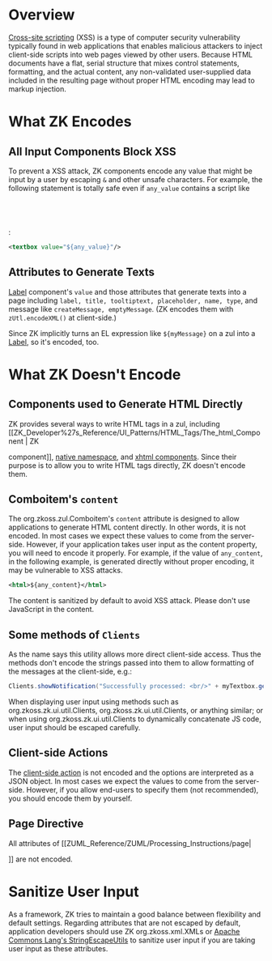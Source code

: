 # Overview

[Cross-site
scripting](http://en.wikipedia.org/wiki/Cross-site_scripting) (XSS) is a
type of computer security vulnerability typically found in web
applications that enables malicious attackers to inject client-side
scripts into web pages viewed by other users. Because HTML documents
have a flat, serial structure that mixes control statements, formatting,
and the actual content, any non-validated user-supplied data included in
the resulting page without proper HTML encoding may lead to markup
injection.

# What ZK Encodes

## All Input Components Block XSS

To prevent a XSS attack, ZK components encode any value that might be
input by a user by escaping `&` and other unsafe characters. For
example, the following statement is totally safe even if `any_value`
contains a script like <code>

<script>

alert('xss')

</script>

</code>:

``` xml
<textbox value="${any_value}"/>
```

## Attributes to Generate Texts

[
Label](ZK%20Component%20Reference/Essential%20Components/Label)
component's `value` and those attributes that generate texts into a page
including `label, title, tooltiptext, placeholder, name, type`, and
message like `createMessage, emptyMessage`. (ZK encodes them with
`zUtl.encodeXML()` at client-side.)

Since ZK implicitly turns an EL expression like `${myMessage}` on a zul
into a [
Label](ZK%20Component%20Reference/Essential%20Components/Label),
so it's encoded, too.

# What ZK Doesn't Encode

## Components used to Generate HTML Directly

ZK provides several ways to write HTML tags in a zul, including
\[\[ZK_Developer%27s_Reference/UI_Patterns/HTML_Tags/The_html_Component
\| ZK

<html>

component\]\], [ native
namespace](ZK_Developer%27s_Reference/UI_Patterns/HTML_Tags/The_native_Namespace),
and [ xhtml
components](ZK_Developer%27s_Reference/UI_Patterns/HTML_Tags/The_XHTML_Component_Set).
Since their purpose is to allow you to write HTML tags directly, ZK
doesn't encode them.

## Comboitem's `content`

The <javadoc>org.zkoss.zul.Comboitem</javadoc>'s `content` attribute is
designed to allow applications to generate HTML content directly. In
other words, it is not encoded. In most cases we expect these values to
come from the server-side. However, if your application takes user input
as the content property, you will need to encode it properly. For
example, if the value of `any_content`, in the following example, is
generated directly without proper encoding, it may be vulnerable to XSS
attacks.

``` xml
<html>${any_content}</html>
```

The content is sanitized by default to avoid XSS attack. Please don't
use JavaScript in the content.

## Some methods of `Clients`

As the name says this utility allows more direct client-side access.
Thus the methods don't encode the strings passed into them to allow
formatting of the messages at the client-side, e.g.:

``` java
Clients.showNotification("Successfully processed: <br/>" + myTextbox.getValue());
```

When displaying user input using methods such as
<javadoc method="showBusy(java.lang.String)">org.zkoss.zk.ui.util.Clients</javadoc>,
<javadoc method="showNotification(java.lang.String)">org.zkoss.zk.ui.util.Clients</javadoc>,
or anything similar; or when using
<javadoc method="evalJavaScript(java.lang.String)">org.zkoss.zk.ui.util.Clients</javadoc>
to dynamically concatenate JS code, user input should be escaped
carefully.

## Client-side Actions

The [client-side
action](ZK_Developer's_Reference/UI_Patterns/Actions_and_Effects)
is not encoded and the options are interpreted as a JSON object. In most
cases we expect the values to come from the server-side. However, if you
allow end-users to specify them (not recommended), you should encode
them by yourself.

## Page Directive

All attributes of \[\[ZUML_Reference/ZUML/Processing_Instructions/page\|

<?page?>

\]\] are not encoded.

# Sanitize User Input

As a framework, ZK tries to maintain a good balance between flexibility
and default settings. Regarding attributes that are not escaped by
default, application developers should use ZK
<javadoc method="escapeXML(java.lang.String)">org.zkoss.xml.XMLs</javadoc>
or [Apache Commons Lang's
StringEscapeUtils](https://commons.apache.org/proper/commons-lang/javadocs/api-2.6/org/apache/commons/lang/StringEscapeUtils.html)
to sanitize user input if you are taking user input as these attributes.
